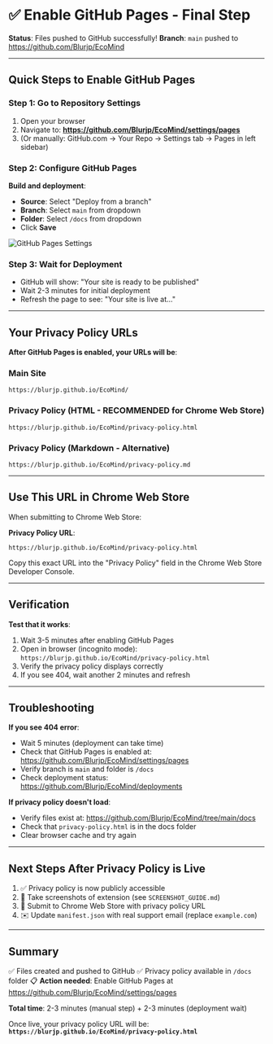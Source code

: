 # ✅ Enable GitHub Pages - Final Step

**Status**: Files pushed to GitHub successfully!
**Branch**: `main` pushed to https://github.com/Blurjp/EcoMind

---

## Quick Steps to Enable GitHub Pages

### Step 1: Go to Repository Settings

1. Open your browser
2. Navigate to: **https://github.com/Blurjp/EcoMind/settings/pages**
3. (Or manually: GitHub.com → Your Repo → Settings tab → Pages in left sidebar)

### Step 2: Configure GitHub Pages

**Build and deployment**:
- **Source**: Select "Deploy from a branch"
- **Branch**: Select `main` from dropdown
- **Folder**: Select `/docs` from dropdown
- Click **Save**

![GitHub Pages Settings](https://docs.github.com/assets/cb-47267/mw-1440/images/help/pages/publishing-source-drop-down.webp)

### Step 3: Wait for Deployment

- GitHub will show: "Your site is ready to be published"
- Wait 2-3 minutes for initial deployment
- Refresh the page to see: "Your site is live at..."

---

## Your Privacy Policy URLs

**After GitHub Pages is enabled, your URLs will be**:

### Main Site
```
https://blurjp.github.io/EcoMind/
```

### Privacy Policy (HTML - RECOMMENDED for Chrome Web Store)
```
https://blurjp.github.io/EcoMind/privacy-policy.html
```

### Privacy Policy (Markdown - Alternative)
```
https://blurjp.github.io/EcoMind/privacy-policy.md
```

---

## Use This URL in Chrome Web Store

When submitting to Chrome Web Store:

**Privacy Policy URL**:
```
https://blurjp.github.io/EcoMind/privacy-policy.html
```

Copy this exact URL into the "Privacy Policy" field in the Chrome Web Store Developer Console.

---

## Verification

**Test that it works**:

1. Wait 3-5 minutes after enabling GitHub Pages
2. Open in browser (incognito mode): `https://blurjp.github.io/EcoMind/privacy-policy.html`
3. Verify the privacy policy displays correctly
4. If you see 404, wait another 2 minutes and refresh

---

## Troubleshooting

**If you see 404 error**:
- Wait 5 minutes (deployment can take time)
- Check that GitHub Pages is enabled at: https://github.com/Blurjp/EcoMind/settings/pages
- Verify branch is `main` and folder is `/docs`
- Check deployment status: https://github.com/Blurjp/EcoMind/deployments

**If privacy policy doesn't load**:
- Verify files exist at: https://github.com/Blurjp/EcoMind/tree/main/docs
- Check that `privacy-policy.html` is in the docs folder
- Clear browser cache and try again

---

## Next Steps After Privacy Policy is Live

1. ✅ Privacy policy is now publicly accessible
2. 📸 Take screenshots of extension (see `SCREENSHOT_GUIDE.md`)
3. 🏪 Submit to Chrome Web Store with privacy policy URL
4. ✉️ Update `manifest.json` with real support email (replace `example.com`)

---

## Summary

✅ Files created and pushed to GitHub
✅ Privacy policy available in `/docs` folder
📋 **Action needed**: Enable GitHub Pages at https://github.com/Blurjp/EcoMind/settings/pages

**Total time**: 2-3 minutes (manual step) + 2-3 minutes (deployment wait)

Once live, your privacy policy URL will be:
**`https://blurjp.github.io/EcoMind/privacy-policy.html`**
